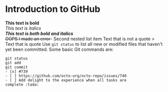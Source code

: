 
  # Introduction to GitHub
 **This text is bold**\
 *This text is italics*\
 ***This text is both bold and italics***\
 ~~OOPS I made an error~~- Second nested list item
 Text that is not a quote
 &gt; Text that is quote
 Use `git status` to list all new or modified files that haven&#39;t yet been committed.
 Some basic Git commands are:
 ```
 git status
 git add
 git commit
- [x] #739
 - [ ] https://github.com/octo-org/octo-repo/issues/740
 - [ ] Add delight to the experience when all tasks are
complete :tada:
